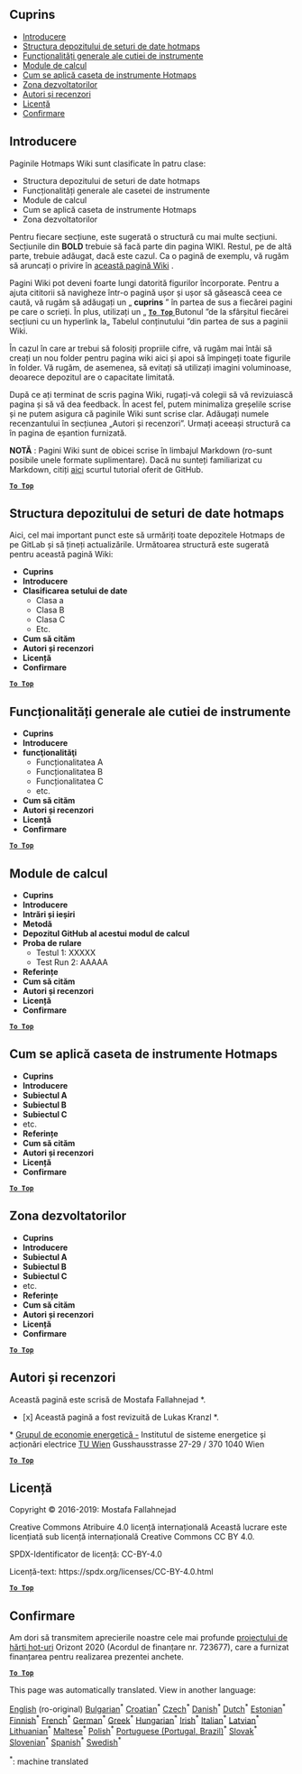 <h2> Cuprins </h2><ul><li> <a href="#Introduction">Introducere</a> </li><li> <a href="#Hotmaps-data-set-repository-structure">Structura depozitului de seturi de date hotmaps</a> </li><li> <a href="#General-functionalities-of-the-toolbox">Funcționalități generale ale cutiei de instrumente</a> </li><li> <a href="#Calculation-modules">Module de calcul</a> </li><li> <a href="#How-to-apply-the-Hotmaps-toolbox">Cum se aplică caseta de instrumente Hotmaps</a> </li><li> <a href="#Developers-area">Zona dezvoltatorilor</a> </li><li> <a href="#authors-and-reviewers">Autori și recenzori</a> </li><li> <a href="#license">Licență</a> </li><li> <a href="#acknowledgement">Confirmare</a> </li></ul><h2> Introducere </h2><p> Paginile Hotmaps Wiki sunt clasificate în patru clase: </p><ul><li> Structura depozitului de seturi de date hotmaps </li><li> Funcționalități generale ale casetei de instrumente </li><li> Module de calcul </li><li> Cum se aplică caseta de instrumente Hotmaps </li><li> Zona dezvoltatorilor </li></ul><p> Pentru fiecare secțiune, este sugerată o structură cu mai multe secțiuni. Secțiunile din <strong>BOLD</strong> trebuie să facă parte din pagina WIKI. Restul, pe de altă parte, trebuie adăugat, dacă este cazul. Ca o pagină de exemplu, vă rugăm să aruncați o privire în <a href="https://github.com/HotMaps/hotmaps_wiki/wiki/CM-District-heating-potential-user-defined-thresholds">această pagină Wiki</a> . </p><p> Pagini Wiki pot deveni foarte lungi datorită figurilor încorporate. Pentru a ajuta cititorii să navigheze într-o pagină ușor și ușor să găsească ceea ce caută, vă rugăm să adăugați un „ <strong>cuprins</strong> ” în partea de sus a fiecărei pagini pe care o scrieți. În plus, utilizați un „ <ins> <code><strong><a href="#table-of-contents">To Top</a></strong></code> </ins> Butonul ”de la sfârșitul fiecărei secțiuni cu un hyperlink la„ Tabelul conținutului ”din partea de sus a paginii Wiki. </p><p> În cazul în care ar trebui să folosiți propriile cifre, vă rugăm mai întâi să creați un nou folder pentru pagina wiki aici și apoi să împingeți toate figurile în folder. Vă rugăm, de asemenea, să evitați să utilizați imagini voluminoase, deoarece depozitul are o capacitate limitată. </p><p> După ce ați terminat de scris pagina Wiki, rugați-vă colegii să vă revizuiască pagina și să vă dea feedback. În acest fel, putem minimaliza greșelile scrise și ne putem asigura că paginile Wiki sunt scrise clar. Adăugați numele recenzantului în secțiunea „Autori și recenzori”. Urmați aceeași structură ca în pagina de eșantion furnizată. </p><p> <strong>NOTĂ</strong> : Pagini Wiki sunt de obicei scrise în limbajul Markdown (ro-sunt posibile unele formate suplimentare). Dacă nu sunteți familiarizat cu Markdown, citiți <a href="https://guides.github.com/features/mastering-markdown/">aici</a> scurtul tutorial oferit de GitHub. </p><p><ins> <code><strong><a href="#table-of-contents">To Top</a></strong></code> </ins> </p><h2> Structura depozitului de seturi de date hotmaps </h2><p> Aici, cel mai important punct este să urmăriți toate depozitele Hotmaps de pe GitLab și să țineți actualizările. Următoarea structură este sugerată pentru această pagină Wiki: </p><ul><li> <strong>Cuprins</strong> </li><li> <strong>Introducere</strong> </li><li> <strong>Clasificarea setului de date</strong> <ul><li> Clasa a </li><li> Clasa B </li><li> Clasa C </li><li> Etc. </li></ul></li><li> <strong>Cum să cităm</strong> </li><li> <strong>Autori și recenzori</strong> </li><li> <strong>Licență</strong> </li><li> <strong>Confirmare</strong> </li></ul><p><ins> <code><strong><a href="#table-of-contents">To Top</a></strong></code> </ins> </p><h2> Funcționalități generale ale cutiei de instrumente </h2><ul><li> <strong>Cuprins</strong> </li><li> <strong>Introducere</strong> </li><li> <strong>funcţionalităţi</strong> <ul><li> Funcționalitatea A </li><li> Funcționalitatea B </li><li> Funcționalitatea C </li><li> etc. </li></ul></li><li> <strong>Cum să cităm</strong> </li><li> <strong>Autori și recenzori</strong> </li><li> <strong>Licență</strong> </li><li> <strong>Confirmare</strong> </li></ul><p><ins> <code><strong><a href="#table-of-contents">To Top</a></strong></code> </ins> </p><h2> Module de calcul </h2><ul><li> <strong>Cuprins</strong> </li><li> <strong>Introducere</strong> </li><li> <strong>Intrări și ieșiri</strong> </li><li> <strong>Metodă</strong> </li><li> <strong>Depozitul GitHub al acestui modul de calcul</strong> </li><li> <strong>Proba de rulare</strong> <ul><li> Testul 1: XXXXX </li><li> Test Run 2: AAAAA </li></ul></li><li> <strong>Referințe</strong> </li><li> <strong>Cum să cităm</strong> </li><li> <strong>Autori și recenzori</strong> </li><li> <strong>Licență</strong> </li><li> <strong>Confirmare</strong> </li></ul><p><ins> <code><strong><a href="#table-of-contents">To Top</a></strong></code> </ins> </p><h2> Cum se aplică caseta de instrumente Hotmaps </h2><ul><li> <strong>Cuprins</strong> </li><li> <strong>Introducere</strong> </li><li> <strong>Subiectul A</strong> </li><li> <strong>Subiectul B</strong> </li><li> <strong>Subiectul C</strong> </li><li> etc. </li><li> <strong>Referințe</strong> </li><li> <strong>Cum să cităm</strong> </li><li> <strong>Autori și recenzori</strong> </li><li> <strong>Licență</strong> </li><li> <strong>Confirmare</strong> </li></ul><p><ins> <code><strong><a href="#table-of-contents">To Top</a></strong></code> </ins> </p><h2> Zona dezvoltatorilor </h2><ul><li> <strong>Cuprins</strong> </li><li> <strong>Introducere</strong> </li><li> <strong>Subiectul A</strong> </li><li> <strong>Subiectul B</strong> </li><li> <strong>Subiectul C</strong> </li><li> etc. </li><li> <strong>Referințe</strong> </li><li> <strong>Cum să cităm</strong> </li><li> <strong>Autori și recenzori</strong> </li><li> <strong>Licență</strong> </li><li> <strong>Confirmare</strong> </li></ul><p><ins> <code><strong><a href="#table-of-contents">To Top</a></strong></code> </ins> </p><h2> Autori și recenzori </h2><p> Această pagină este scrisă de Mostafa Fallahnejad *. </p><ul><li> [x] Această pagină a fost revizuită de Lukas Kranzl *. </li></ul><p> * <a href="https://eeg.tuwien.ac.at/">Grupul de economie energetică -</a> Institutul de sisteme energetice și acționări electrice <a href="https://eeg.tuwien.ac.at/">TU Wien</a> Gusshausstrasse 27-29 / 370 1040 Wien </p><p><ins> <code><strong><a href="#table-of-contents">To Top</a></strong></code> </ins> </p><h2> Licență </h2><p> Copyright © 2016-2019: Mostafa Fallahnejad </p><p> Creative Commons Atribuire 4.0 licență internațională Această lucrare este licențiată sub licență internațională Creative Commons CC BY 4.0. </p><p> SPDX-Identificator de licență: CC-BY-4.0 </p><p> Licență-text: https://spdx.org/licenses/CC-BY-4.0.html </p><p><ins> <code><strong><a href="#table-of-contents">To Top</a></strong></code> </ins> </p><h2> Confirmare </h2><p> Am dori să transmitem aprecierile noastre cele mai profunde <a href="https://www.hotmaps-project.eu">proiectului de hărți hot-uri</a> Orizont 2020 (Acordul de finanțare nr. 723677), care a furnizat finanțarea pentru realizarea prezentei anchete. </p><p><ins> <code><strong><a href="#table-of-contents">To Top</a></strong></code> </ins> </p>

This page was automatically translated. View in another language:

[English](en-Guidelines-for-writing-a-Hotmaps-Wiki-page) (ro-original) [Bulgarian](bg-Guidelines-for-writing-a-Hotmaps-Wiki-page)<sup>\*</sup> [Croatian](hr-Guidelines-for-writing-a-Hotmaps-Wiki-page)<sup>\*</sup> [Czech](cs-Guidelines-for-writing-a-Hotmaps-Wiki-page)<sup>\*</sup> [Danish](da-Guidelines-for-writing-a-Hotmaps-Wiki-page)<sup>\*</sup> [Dutch](nl-Guidelines-for-writing-a-Hotmaps-Wiki-page)<sup>\*</sup> [Estonian](et-Guidelines-for-writing-a-Hotmaps-Wiki-page)<sup>\*</sup> [Finnish](fi-Guidelines-for-writing-a-Hotmaps-Wiki-page)<sup>\*</sup> [French](fr-Guidelines-for-writing-a-Hotmaps-Wiki-page)<sup>\*</sup> [German](de-Guidelines-for-writing-a-Hotmaps-Wiki-page)<sup>\*</sup> [Greek](el-Guidelines-for-writing-a-Hotmaps-Wiki-page)<sup>\*</sup> [Hungarian](hu-Guidelines-for-writing-a-Hotmaps-Wiki-page)<sup>\*</sup> [Irish](ga-Guidelines-for-writing-a-Hotmaps-Wiki-page)<sup>\*</sup> [Italian](it-Guidelines-for-writing-a-Hotmaps-Wiki-page)<sup>\*</sup> [Latvian](lv-Guidelines-for-writing-a-Hotmaps-Wiki-page)<sup>\*</sup> [Lithuanian](lt-Guidelines-for-writing-a-Hotmaps-Wiki-page)<sup>\*</sup> [Maltese](mt-Guidelines-for-writing-a-Hotmaps-Wiki-page)<sup>\*</sup> [Polish](pl-Guidelines-for-writing-a-Hotmaps-Wiki-page)<sup>\*</sup> [Portuguese (Portugal, Brazil)](pt-Guidelines-for-writing-a-Hotmaps-Wiki-page)<sup>\*</sup>  [Slovak](sk-Guidelines-for-writing-a-Hotmaps-Wiki-page)<sup>\*</sup> [Slovenian](sl-Guidelines-for-writing-a-Hotmaps-Wiki-page)<sup>\*</sup> [Spanish](es-Guidelines-for-writing-a-Hotmaps-Wiki-page)<sup>\*</sup> [Swedish](sv-Guidelines-for-writing-a-Hotmaps-Wiki-page)<sup>\*</sup> 

<sup>\*</sup>: machine translated
